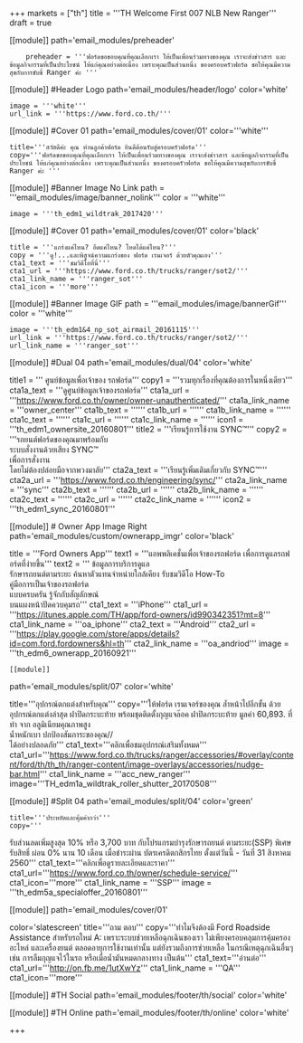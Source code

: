 +++
markets = ["th"]
title = '''TH Welcome First 007 NLB New Ranger'''
draft = true

[[module]]
path='email_modules/preheader'


		preheader = '''ฟอร์ดขอขอบคุณที่คุณเลือกเรา ให้เป็นเพื่อนร่วมทางของคุณ เราจะส่งข่าวสาร และข้อมูลกิจกรรมที่เป็นประโยชน์ ให้แก่คุณอย่างต่อเนื่อง เพราะคุณเป็นส่วนหนึ่ง ของครอบครัวฟอร์ด ขอให้คุณมีความสุขกับการขับขี่ Ranger ค่ะ '''

[[module]] #Header Logo
path='email_modules/header/logo'
color='white'

	image = '''white'''
	url_link = '''https://www.ford.co.th/'''

[[module]] #Cover 01
path='email_modules/cover/01'
color='''white'''

	title='''สวัสดีค่ะ คุณ ท่านลูกค้าฟอร์ด ยินดีต้อนรับสู่ครอบครัวฟอร์ด'''
	copy='''ฟอร์ดขอขอบคุณที่คุณเลือกเรา ให้เป็นเพื่อนร่วมทางของคุณ เราจะส่งข่าวสาร และข้อมูลกิจกรรมที่เป็นประโยชน์ ให้แก่คุณอย่างต่อเนื่อง เพราะคุณเป็นส่วนหนึ่ง ของครอบครัวฟอร์ด ขอให้คุณมีความสุขกับการขับขี่ Ranger ค่ะ '''


[[module]] #Banner Image No Link
path = '''email_modules/image/banner_nolink'''
color = '''white'''

	image = '''th_edm1_wildtrak_2017420'''



[[module]] #Cover 01
path='email_modules/cover/01'
color='black'

	title = '''แกร่งแค่ไหน? อึดแค่ไหน? โหดได้แค่ไหน?'''
	copy = '''ดู!...และพิสูจน์ความแกร่งของ ฟอร์ด เรนเจอร์ ด้วยตัวคุณเอง'''
	cta1_text = '''ชมวิดีโอที่นี่'''
	cta1_url = '''https://www.ford.co.th/trucks/ranger/sot2/'''
	cta1_link_name = '''ranger_sot'''
	cta1_icon = '''more'''
    
    
[[module]] #Banner Image GIF
path = '''email_modules/image/bannerGif'''
color = '''white'''

	image = '''th_edm1&4_np_sot_airmail_20161115'''
	url_link = '''https://www.ford.co.th/trucks/ranger/sot2/'''
	url_link_name = '''ranger_sot'''




[[module]] #Dual 04
path='email_modules/dual/04'
color='white'

title1 = ''' ศูนย์ข้อมูลเพื่อเจ้าของ รถฟอร์ด'''
	copy1 = '''รวมทุกเรื่องที่คุณต้องการในหนึ่งเดียว'''
	cta1a_text = '''ดูศูนย์ข้อมูลเจ้าของรถฟอร์ด'''
	cta1a_url = '''https://www.ford.co.th/owner/owner-unauthenticated/'''
	cta1a_link_name = '''owner_center'''
	cta1b_text = ''''''
	cta1b_url = ''''''
	cta1b_link_name = ''''''
	cta1c_text = ''''''
	cta1c_url = ''''''
	cta1c_link_name = ''''''
	icon1 = '''th_edm1_ownersite_20160801'''
	title2 = '''เรียนรู้การใช้งาน SYNC&trade;'''
    copy2 = '''รถยนต์ฟอร์ดของคุณมาพร้อมกับ<br />ระบบสั่งงานด้วยเสียง SYNC&trade;<br />เพื่อการสั่งงาน<br />โดยไม่ต้องปล่อยมือจากพวงมาลัย'''
	cta2a_text = '''เรียนรู้เพิ่มเติมเกี่ยวกับ SYNC&trade;'''
	cta2a_url = '''https://www.ford.co.th/engineering/sync/'''
	cta2a_link_name = '''sync'''
	cta2b_text = ''''''
	cta2b_url = ''''''
	cta2b_link_name = ''''''
	cta2c_text = ''''''
	cta2c_url = ''''''
	cta2c_link_name = ''''''
	icon2 = '''th_edm1_sync_20160801'''

[[module]] # Owner App Image Right
path='email_modules/custom/ownerapp_imgr'
color='black'

title = '''Ford Owners App'''
text1 = '''แอพพลิเคชั่นเพื่อเจ้าของรถฟอร์ด เพื่อการดูแลรถฟอร์ดที่ง่ายขึ้น'''
text2 = ''' ข้อมูลการบริการดูแล<br>รักษารถยนต์ตามระยะ ค้นหาตัวแทนจำหน่ายใกล้เคียง รับชมวิดีโอ How-To <br>คู่มือการเป็นเจ้าของรถฟอร์ด<br>แบบครบครัน รู้จักกับสัญลักษณ์<br>บนแผงหน้าปัดควบคุมรถ'''
	cta1_text = '''iPhone'''
	cta1_url = '''https://itunes.apple.com/TH/app/ford-owners/id990342351?mt=8'''
	cta1_link_name = '''oa_iphone'''
	cta2_text = '''Android'''
	cta2_url = '''https://play.google.com/store/apps/details?id=com.ford.fordowners&hl=th'''
	cta2_link_name = '''oa_andriod'''
	image = '''th_edm6_ownerapp_20160921'''

	[[module]]
path='email_modules/split/07'
color='white'

title='''อุปกรณ์ตกแต่งสำหรับคุณ'''
copy='''ให้ฟอร์ด
เรนเจอร์ของคุณ
ล้ำหน้าไปอีกขั้น
ด้วยอุปกรณ์ตกแต่งล่าสุด
ฝาปิดกระบะท้าย
พร้อมชุดติดตั้งกุญแจล๊อค
ฝาปิดกระบะท้าย
มูลค่า 60,893.
ที่ทำ จาก
อลูมิเนียมคุณภาพสูง<br />
น้ำหนักเบา
ปกป้องสัมภาระของคุณ//<br />
ได้อย่างปลอดภัย'''
cta1_text='''คลิกเพื่อชมอุปกรณ์เสริมทั้งหมด'''
cta1_url='''https://www.ford.co.th/trucks/ranger/accessories/#overlay/content/ford/th/th_th/ranger-content/image-overlays/accessories/nudge-bar.html'''
cta1_link_name = '''acc_new_ranger'''
image='''TH_edm1a_wildtrak_roller_shutter_20170508'''

[[module]] #Split 04
path='email_modules/split/04'
color='green'

	title='''ประหยัดและคุ้มค่ากว่า'''
	copy='''
รับส่วนลดเพิ่มสูงสุด 10%
หรือ 3,700 บาท
กับโปรแกรมบำรุงรักษารถยนต์
ตามระยะ(SSP)
พิเศษรับสิทธิ์
ผ่อน 0% นาน 10 เดือน
เมื่อชำระผ่าน
บัตรเครดิตกสิกรไทย
ตั้งแต่วันนี้ - วันที่ 31 สิงหาคม 2560'''
	cta1_text='''คลิกเพื่อดูรายละเอียดและราคา'''
cta1_url='''https://www.ford.co.th/owner/schedule-service/'''
cta1_icon='''more'''
cta1_link_name = '''SSP'''
image = '''th_edm5a_specialoffer_20160801'''

[[module]]
path='email_modules/cover/01'

color='slatescreen'
title='''ถาม ตอบ'''
copy='''ทำไมจึงต้องมี Ford Roadside Assistance สำหรับรถใหม่ A: เพราะระบบช่วยเหลือฉุกเฉินของเรา ไม่เพียงครอบคลุมการคุ้มครองอะไหล่ และเครื่องยนต์ ตลอดอายุการใช้งานเท่านั้น แต่ยังรวมถึงการช่วยเหลือ ในกรณีเหตุฉุกเฉินอื่นๆ เช่น การลืมกุญแจไว้ในรถ หรือเมื่อน้ำมันหมดกลางทาง เป็นต้น'''
cta1_text='''อ่านต่อ'''
cta1_url='''http://on.fb.me/1utXwYz'''
cta1_link_name = '''QA'''
cta1_icon='''more'''


[[module]] #TH Social
path='email_modules/footer/th/social'
color='white'

[[module]] #TH Online
path='email_modules/footer/th/online'
color='white'

+++